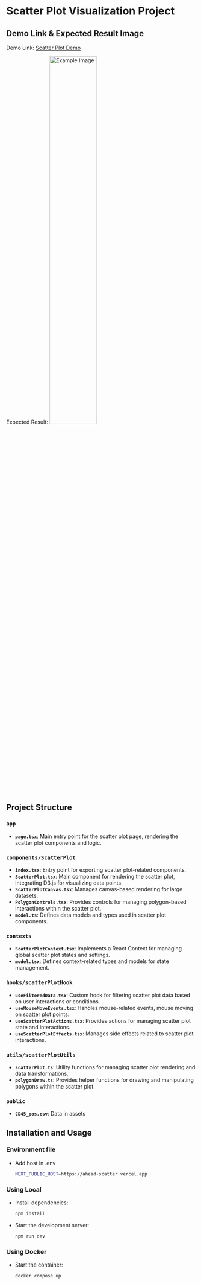 # Scatter Plot Visualization Project

## Demo Link & Expected Result Image

Demo Link: [Scatter Plot Demo](https://ahead-scatter.vercel.app)

Expected Result:
<img src="https://ahead-scatter.vercel.app/result.png" alt="Example Image" style="width:50%;">

## Project Structure

### `app`

- **`page.tsx`**: Main entry point for the scatter plot page, rendering the scatter plot components and logic.

### `components/ScatterPlot`

- **`index.tsx`**: Entry point for exporting scatter plot-related components.
- **`ScatterPlot.tsx`**: Main component for rendering the scatter plot, integrating D3.js for visualizing data points.
- **`ScatterPlotCanvas.tsx`**: Manages canvas-based rendering for large datasets.
- **`PolygonControls.tsx`**: Provides controls for managing polygon-based interactions within the scatter plot.
- **`model.ts`**: Defines data models and types used in scatter plot components.

### `contexts`

- **`ScatterPlotContext.tsx`**: Implements a React Context for managing global scatter plot states and settings.
- **`model.tsx`**: Defines context-related types and models for state management.

### `hooks/scatterPlotHook`

- **`useFilteredData.tsx`**: Custom hook for filtering scatter plot data based on user interactions or conditions.
- **`useMouseMoveEvents.tsx`**: Handles mouse-related events, mouse moving on scatter plot points.
- **`useScatterPlotActions.tsx`**: Provides actions for managing scatter plot state and interactions.
- **`useScatterPlotEffects.tsx`**: Manages side effects related to scatter plot interactions.

### `utils/scatterPlotUtils`

- **`scatterPlot.ts`**: Utility functions for managing scatter plot rendering and data transformations.
- **`polygonDraw.ts`**: Provides helper functions for drawing and manipulating polygons within the scatter plot.

### `public`

- **`CD45_pos.csv`**: Data in assets

## Installation and Usage

### Environment file

- Add host in .env
  ```bash
  NEXT_PUBLIC_HOST=https://ahead-scatter.vercel.app
  ```

### Using Local

- Install dependencies:
  ```bash
  npm install
  ```
- Start the development server:
  ```bash
  npm run dev
  ```

### Using Docker

- Start the container:
  ```bash
  docker compose up
  ```
